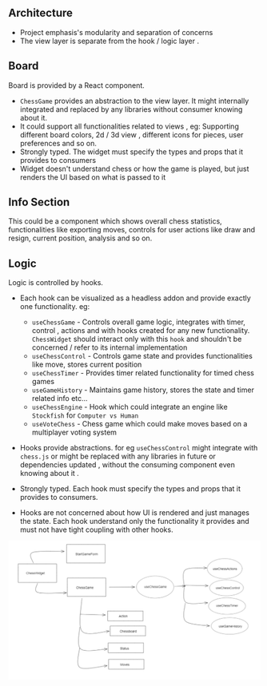 ## Architecture

* Project emphasis's modularity and separation of concerns
* The view layer is separate from the hook  / logic layer . 

## Board

Board is provided by a React component.

* `ChessGame` provides an abstraction to the view layer. It might internally integrated and replaced by any libraries without consumer knowing about it.
* It could support all functionalities related to views , eg: Supporting different board colors, 2d / 3d view , different icons for pieces, user preferences and so on.
* Strongly typed. The widget must specify the types  and props that it provides to consumers
* Widget doesn't understand chess or how the game is played, but just renders the UI based on what is passed to it

## Info Section

This could be a component which shows overall chess statistics, functionalities like exporting moves, controls for user actions like draw and resign, current position, analysis and so on.

## Logic

Logic is controlled by hooks.

* Each hook can be visualized as a headless addon and provide exactly one functionality. eg: 

  * `useChessGame` - Controls overall game logic, integrates with timer, control , actions and with hooks created for any new functionality. `ChessWidget` should interact only with this `hook` and shouldn't be concerned / refer to its internal implementation
  * `useChessControl` - Controls game state and provides functionalities like move, stores current position
  * `useChessTimer` - Provides timer related functionality for timed chess games
  * `useGameHistory` - Maintains game history, stores the state and timer related info etc...
  * `useChessEngine` - Hook which could integrate an engine like `Stockfish` for `Computer vs Human`
  * `useVoteChess` - Chess game which could make moves based on a multiplayer voting system 

* Hooks provide abstractions. for eg `useChessControl` might integrate with `chess.js` or might be replaced with any libraries in future or dependencies updated ,  without the consuming component even knowing about it .

* Strongly typed. Each hook must specify the types  and props that it provides to consumers.

* Hooks are not concerned about how UI is rendered and just manages the state. Each hook understand only the functionality it provides and must not have tight coupling with other hooks.


![image](./project-diagram.png)

